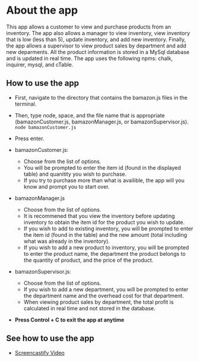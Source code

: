 # About the app
This app allows a customer to view and purchase products from an inventory. The app also allows a manager to view inventory, view inventory that is low (less than 5), update inventory, and add new inventory. Finally, the app allows a supervisor to view product sales by department and add new deparments. All the product information is stored in a MySql database and is updated in real time. The app uses the following npms: chalk, inquirer, mysql, and cTable.

## How to use the app

* First, navigate to the directory that contains the bamazon.js files in the terminal.
* Then, type node, space, and the file name that is appropriate (bamazonCustomer.js, bamazonManager.js, or bamazonSupervisor.js).
```node bamazonCustomer.js```
* Press enter.
* bamazonCustomer.js:
    * Choose from the list of options.
    * You will be prompted to enter the item id (found in the displayed table) and quanitity you wish to purchase.
    * If you try to purchase more than what is availible, the app will you know and prompt you to start over.
* bamazonManager.js
    * Choose from the list of options.
    * It is recommened that you view the inventory before updating inventory to obtain the item id for the product you wish to update.
    * If you wish to add to existing inventory, you will be prompted to enter the item id (found in the table) and the new amount (total including what was already in the inventory).
    * If you wish to add a new product to inventory, you will be prompted to enter the product name, the department the product belongs to the quantity of product, and the price of the product.
* bamazonSupervisor.js:
    * Choose from the list of options.
    * If you wish to add a new department, you will be prompted to enter the department name and the overhead cost for that department.
    * When viewing product sales by department, the total profit is calculated in real time and not stored in the database.

* **Press Control + C to exit the app at anytime**

## See how to use the app
* [Screencastify Video](https://drive.google.com/open?id=1DcqLXsSTJfhy4vSrnqM7uprmRd-GgOrF)
